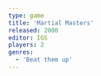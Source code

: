 ```yaml
---
type: game
title: 'Martial Masters'
released: 2000
editor: IGS
players: 2
genres:
  - 'Beat them up'
---
```

